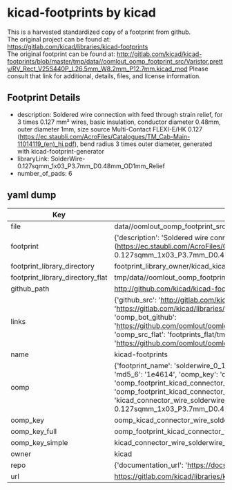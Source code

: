 # kicad-footprints by kicad  
This is a harvested standardized copy of a footprint from github.  
The original project can be found at:  
https://gitlab.com/kicad/libraries/kicad-footprints  
The original footprint can be found at:
http://gitlab.com/kicad/kicad-footprints/blob/master/tmp/data//oomlout_oomp_footprint_src/Varistor.pretty/RV_Rect_V25S440P_L26.5mm_W8.2mm_P12.7mm.kicad_mod
Please consult that link for additional, details, files, and license information.  
## Footprint Details
* description: Soldered wire connection with feed through strain relief, for 3 times 0.127 mm² wires, basic insulation, conductor diameter 0.48mm, outer diameter 1mm, size source Multi-Contact FLEXI-E/HK 0.127 (https://ec.staubli.com/AcroFiles/Catalogues/TM_Cab-Main-11014119_(en)_hi.pdf), bend radius 3 times outer diameter, generated with kicad-footprint-generator  
* libraryLink: SolderWire-0.127sqmm_1x03_P3.7mm_D0.48mm_OD1mm_Relief  
* number_of_pads: 6  
## yaml dump  
| Key | Value |  
| --- | --- |  
| file | data//oomlout_oomp_footprint_src/kicad-footprints/Connector_Wire.pretty/SolderWire-0.127sqmm_1x03_P3.7mm_D0.48mm_OD1mm_Relief.kicad_mod |  
| footprint | {'description': 'Soldered wire connection with feed through strain relief, for 3 times 0.127 mm² wires, basic insulation, conductor diameter 0.48mm, outer diameter 1mm, size source Multi-Contact FLEXI-E/HK 0.127 (https://ec.staubli.com/AcroFiles/Catalogues/TM_Cab-Main-11014119_(en)_hi.pdf), bend radius 3 times outer diameter, generated with kicad-footprint-generator', 'libraryLink': 'SolderWire-0.127sqmm_1x03_P3.7mm_D0.48mm_OD1mm_Relief', 'number_of_pads': 6} |  
| footprint_library_directory | footprint_library_owner/kicad_kicad-footprints/ |  
| footprint_library_directory_flat | tmp/data//oomlout_oomp_footprint_src/footprints_flat/kicad_connector_wire_solderwire_0_127sqmm_1x03_p3_7mm_d0_48mm_od1mm_relief/working |  
| github_path | http://github.com/kicad/kicad-footprints/blob/master/tmp/data//oomlout_oomp_footprint_src/Connector_Wire.pretty/SolderWire-0.127sqmm_1x03_P3.7mm_D0.48mm_OD1mm_Relief.kicad_mod |  
| links | {'github_src': 'http://gitlab.com/kicad/kicad-footprints/blob/master/tmp/data//oomlout_oomp_footprint_src/Varistor.pretty/RV_Rect_V25S440P_L26.5mm_W8.2mm_P12.7mm.kicad_mod', 'github_src_repo': 'https://gitlab.com/kicad/libraries/kicad-footprints', 'oomp_bot': 'tmp/data//oomlout_oomp_footprint_src/footprints/kicad_connector_wire_solderwire_0_127sqmm_1x03_p3_7mm_d0_48mm_od1mm_relief/working', 'oomp_bot_github': 'https://github.com/oomlout/oomlout_oomp_footprint_bot/tree/main/tmp/data//oomlout_oomp_footprint_src/footprints/kicad_connector_wire_solderwire_0_127sqmm_1x03_p3_7mm_d0_48mm_od1mm_relief/working', 'oomp_src_flat': 'footprints_flat/tmp/data//oomlout_oomp_footprint_src/footprints_flat/kicad_connector_wire_solderwire_0_127sqmm_1x03_p3_7mm_d0_48mm_od1mm_relief/working', 'oomp_src_flat_github': 'https://github.com/oomlout/oomlout_oomp_footprint_src/tree/main/tmp/data//oomlout_oomp_footprint_src/footprints_flat/kicad_connector_wire_solderwire_0_127sqmm_1x03_p3_7mm_d0_48mm_od1mm_relief/working'} |  
| name | kicad-footprints |  
| oomp | {'footprint_name': 'solderwire_0_127sqmm_1x03_p3_7mm_d0_48mm_od1mm_relief', 'library_name': 'connector_wire', 'md5': '1e46144963f7c2df3a7cea1d8d65df5f', 'md5_10': '1e46144963', 'md5_5': '1e461', 'md5_6': '1e4614', 'oomp_key': 'oomp_kicad_connector_wire_solderwire_0_127sqmm_1x03_p3_7mm_d0_48mm_od1mm_relief', 'oomp_key_extra': 'oomp_footprint_kicad_connector_wire_solderwire_0_127sqmm_1x03_p3_7mm_d0_48mm_od1mm_relief', 'oomp_key_full': 'oomp_footprint_kicad_connector_wire_solderwire_0_127sqmm_1x03_p3_7mm_d0_48mm_od1mm_relief_1e4614', 'oomp_key_simple': 'kicad_connector_wire_solderwire_0_127sqmm_1x03_p3_7mm_d0_48mm_od1mm_relief', 'original_filename': 'data//oomlout_oomp_footprint_src/kicad-footprints/Connector_Wire.pretty/SolderWire-0.127sqmm_1x03_P3.7mm_D0.48mm_OD1mm_Relief.kicad_mod', 'owner_name': 'kicad'} |  
| oomp_key | oomp_kicad_connector_wire_solderwire_0_127sqmm_1x03_p3_7mm_d0_48mm_od1mm_relief |  
| oomp_key_full | oomp_footprint_kicad_connector_wire_solderwire_0_127sqmm_1x03_p3_7mm_d0_48mm_od1mm_relief |  
| oomp_key_simple | kicad_connector_wire_solderwire_0_127sqmm_1x03_p3_7mm_d0_48mm_od1mm_relief |  
| owner | kicad |  
| repo | {'documentation_url': 'https://docs.github.com/rest/repos/repos#get-a-repository', 'message': 'Not Found'} |  
| url | https://gitlab.com/kicad/libraries/kicad-footprints |  

